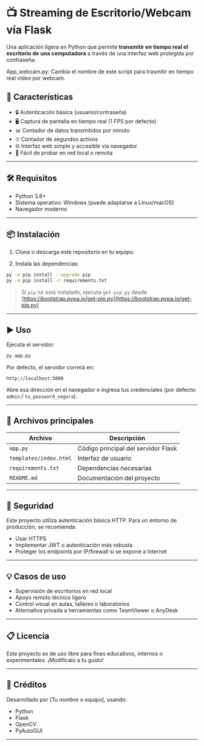# 📺 Streaming de Escritorio/Webcam vía Flask

Una aplicación ligera en Python que permite **transmitir en tiempo real el escritorio de una computadora** a través de una interfaz web protegida por contraseña.


App_webcam.py:
Cambia el nombre de este script para trasmitir en tiempo real video por webcam.

## 🚀 Características

- 🔒 Autenticación básica (usuario/contraseña)
- 🖥️ Captura de pantalla en tiempo real (1 FPS por defecto)
- 📊 Contador de datos transmitidos por minuto
- ⏱ Contador de segundos activos
- 🌐 Interfaz web simple y accesible vía navegador
- 🧪 Fácil de probar en red local o remota

---

## 🛠 Requisitos

- Python 3.8+
- Sistema operativo: Windows (puede adaptarse a Linux/macOS)
- Navegador moderno

---

## 📦 Instalación

1. Clona o descarga este repositorio en tu equipo.

2. Instala las dependencias:

```bash
py -m pip install --upgrade pip
py -m pip install -r requirements.txt
```

> Si `pip` no está instalado, ejecuta `get-pip.py` desde [https://bootstrap.pypa.io/get-pip.py](https://bootstrap.pypa.io/get-pip.py)

---

## ▶️ Uso

Ejecuta el servidor:

```bash
py app.py
```

Por defecto, el servidor correrá en:

```
http://localhost:5000
```

Abre esa dirección en el navegador e ingresa tus credenciales (por defecto: `admin` / `tu_password_segura`).

---

## 📁 Archivos principales

| Archivo         | Descripción                                       |
|----------------|---------------------------------------------------|
| `app.py`        | Código principal del servidor Flask               |
| `templates/index.html` | Interfaz de usuario                         |
| `requirements.txt` | Dependencias necesarias                       |
| `README.md`     | Documentación del proyecto                       |

---

## 🔐 Seguridad

Este proyecto utiliza autenticación básica HTTP. Para un entorno de producción, se recomienda:
- Usar HTTPS
- Implementar JWT o autenticación más robusta
- Proteger los endpoints por IP/firewall si se expone a Internet

---

## 💡 Casos de uso

- Supervisión de escritorios en red local
- Apoyo remoto técnico ligero
- Control visual en aulas, talleres o laboratorios
- Alternativa privada a herramientas como TeamViewer o AnyDesk

---

## 📋 Licencia

Este proyecto es de uso libre para fines educativos, internos o experimentales. ¡Modifícalo a tu gusto!

---

## 🤝 Créditos

Desarrollado por [Tu nombre o equipo], usando:
- Python
- Flask
- OpenCV
- PyAutoGUI

---